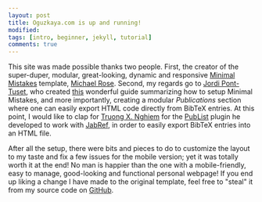 ```yaml
---
layout: post
title: Oguzkaya.com is up and running!
modified:
tags: [intro, beginner, jekyll, tutorial]
comments: true
---
```


This site was made possible thanks two people.
First, the creator of the super-duper, modular, great-looking, dynamic and responsive <a href="https://mmistakes.github.io/minimal-mistakes/" class="textlink" target="_blank">Minimal Mistakes</a> template, <a href="https://mademistakes.com/" class="textlink" target="_blank">Michael Rose</a>.
Second, my regards go to <a href="http://jponttuset.github.io/" class="textlink" target="_blank">Jordi Pont-Tuset</a>, who created <a href="http://jponttuset.github.io/building-an-academic-website/" class="textlink" target="_blank">this</a> wonderful guide summarizing how to setup Minimal Mistakes, and more importantly, creating a modular *Publications* section where one can easily export HTML code directly from BibTeX entries.
At this point, I would like to clap for <a href="http://txn.name/index.html" class="textlink" target="_blank">Truong X. Nghiem</a> for the <a href="http://txn.name/publist.html" class="textlink" target="_blank">PubList</a> plugin he developed to work with <a href="http://jabref.sourceforge.net/" class="textlink" target="_blank">JabRef</a>, in order to easily export BibTeX entries into an HTML file.

After all the setup, there were bits and pieces to do to customize the layout to my taste and fix a few issues for the mobile version; yet it was totally worth it at the end!
No man is happier than the one with a mobile-friendly, easy to manage, good-looking and functional personal webpage!
If you end up liking a change I have made to the original template, feel free to "steal" it from my source code on <a href="https://github.com/kayaogz" class="textlink" target="_blank">GitHub</a>.

